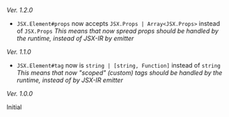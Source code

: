 _Ver. 1.2.0_

* ``JSX.Element#props`` now accepts ``JSX.Props | Array<JSX.Props>`` instead of ``JSX.Props``
_This means that now spread props should be handled by the runtime, instead of JSX-IR by emitter_

_Ver. 1.1.0_

* ``JSX.Element#tag`` now is ``string | [string, Function]`` instead of ``string``
_This means that now "scoped" (custom) tags should be handled by the runtime, instead of by JSX-IR emitter_

_Ver. 1.0.0_

Initial
